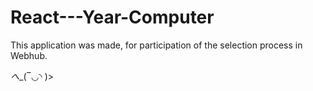 # React---Year-Computer

This application was made, for participation of the selection process in Webhub.

_へ__(‾◡◝ )>
